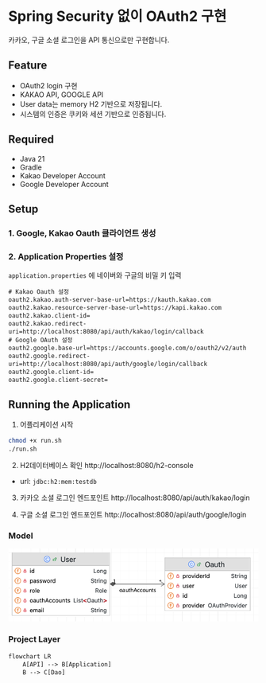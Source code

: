 # Spring Security 없이 OAuth2 구현

카카오, 구글 소셜 로그인을 API 통신으로만 구현합니다.

## Feature

- OAuth2 login 구현
- KAKAO API, GOOGLE API
- User data는 memory H2 기반으로 저장됩니다.
- 시스템의 인증은 쿠키와 세션 기반으로 인증됩니다.

## Required

- Java 21
- Gradle
- Kakao Developer Account
- Google Developer Account

## Setup

### 1. Google, Kakao Oauth 클라이언트 생성

### 2. Application Properties 설정

`application.properties` 에 네이버와 구글의 비밀 키 입력

```properties
# Kakao Oauth 설정
oauth2.kakao.auth-server-base-url=https://kauth.kakao.com
oauth2.kakao.resource-server-base-url=https://kapi.kakao.com
oauth2.kakao.client-id=
oauth2.kakao.redirect-uri=http://localhost:8080/api/auth/kakao/login/callback
# Google OAuth 설정
oauth2.google.base-url=https://accounts.google.com/o/oauth2/v2/auth
oauth2.google.redirect-uri=http://localhost:8080/api/auth/google/login/callback
oauth2.google.client-id=
oauth2.google.client-secret=
```

## Running the Application

1. 어플리케이션 시작

```bash
chmod +x run.sh
./run.sh
```

2. H2데이터베이스 확인 http://localhost:8080/h2-console

- url: `jdbc:h2:mem:testdb`

3. 카카오 소셜 로그인 엔드포인트 http://localhost:8080/api/auth/kakao/login

4. 구글 소셜 로그인 엔드포인트 http://localhost:8080/api/auth/google/login

### Model

![img.png](img.png)

### Project Layer

```mermaid
flowchart LR
    A[API] --> B[Application]
    B --> C[Dao]
```
